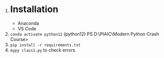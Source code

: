 1. # Installation
   * Anaconda
   * VS Code
2. `conda activate python12`    (python12) PS D:\PIAIC\Modern Python Crash Course>
3. `pip install -r requirements.txt`
4. `mypy class1.py` to check errors